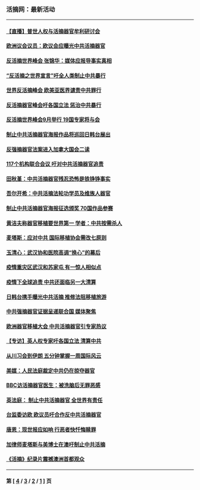 ### 活摘网：最新活动
---
#### [【直播】普世人权与活摘器官牟利研讨会](../../pages/nf5883/n13425146.md?12260430) 
#### [欧洲议会议员：欧议会应曝光中共活摘器官](../../pages/nf5883/n13336571.md?12260430) 
#### [反活摘世界峰会 张锦华：媒体应报导事实真相](../../pages/nf5883/n13278502.md?12260430) 
#### [“反活摘之世界宣言”吁全人类制止中共暴行](../../pages/nf5883/n13259730.md?12260430) 
#### [世界反活摘峰会 欧美亚医界谴责中共罪行](../../pages/nf5883/n13253550.md?12260430) 
#### [反活摘器官峰会吁各国立法 惩治中共暴行](../../pages/nf5883/n13245052.md?12260430) 
#### [反活摘世界峰会9月举行 19国专家将与会](../../pages/nf5883/n13201492.md?12260430) 
#### [制止中共活摘器官海报作品将巡回日韩台展出](../../pages/nf5883/n13177791.md?12260430) 
#### [反强摘器官法案进入加拿大国会二读](../../pages/nf5883/n13033450.md?12260430) 
#### [117个机构联合会议 吁对中共活摘器官追责](../../pages/nf5883/n12775087.md?12260430) 
#### [田秋堇：中共活摘器官残忍恐怖是铁铮铮事实](../../pages/nf5883/n12702148.md?12260430) 
#### [吾尔开希：中共活摘法轮功学员及维族人器官](../../pages/nf5883/n12693197.md?12260430) 
#### [制止中共活摘器官海报征选颁奖 70国作品参赛](../../pages/nf5883/n12692050.md?12260430) 
#### [黄洁夫称器官移植要世界第一 学者：中共按需杀人](../../pages/nf5883/n12572329.md?12260430) 
#### [麦塔斯：应对中共 国际移植协会需改七原则](../../pages/nf5883/n12514711.md?12260430) 
#### [玉清心：武汉协和医院高调“换心”的幕后](../../pages/nf5883/n12298730.md?12260430) 
#### [疫情重灾区武汉和苏家屯 有一惊人相似点](../../pages/nf5883/n12150824.md?12260430) 
#### [疫情下全球追责 中共还面临另一大清算](../../pages/nf5883/n12070397.md?12260430) 
#### [日韩台携手曝光中共活摘 推修法阻移植旅游](../../pages/nf5883/n11712046.md?12260430) 
#### [中共强摘器官证据呈递联合国 媒体聚焦](../../pages/nf5883/n11546426.md?12260430) 
#### [欧洲器官移植大会 中共活摘器官引专家热议](../../pages/nf5883/n11539095.md?12260430) 
#### [【专访】英人权专家吁各国立法 清算中共](../../pages/nf5883/n11367315.md?12260430) 
#### [从川习会到伊朗 五分钟掌握一周国际风云](../../pages/nf5883/n11338520.md?12260430) 
#### [美媒：人民法庭裁定中共仍在掠夺器官](../../pages/nf5883/n11334897.md?12260430) 
#### [BBC访活摘器官医生：被洗脑后无罪恶感](../../pages/nf5883/n11335935.md?12260430) 
#### [英法庭： 制止中共活摘器官 全世界有责任](../../pages/nf5883/n11330691.md?12260430) 
#### [台监委访欧 欧议员吁合作反中共活摘器官](../../pages/nf5883/n11109190.md?12260430) 
#### [唐恩：现世报应如响 行恶者快忏悔赎罪](../../pages/nf5883/n11104016.md?12260430) 
#### [加律师麦塔斯与美博士在澳吁制止中共活摘](../../pages/nf5883/n10724764.md?12260430) 
#### [《活摘》纪录片震撼澳洲首都观众](../../pages/nf5883/n10722747.md?12260430) 

---
#### 第 [ [4](./4.md?12260430) / [3](./3.md?12260430) / [2](./2.md?12260430) / [1](./1.md?12260430) ] 页
